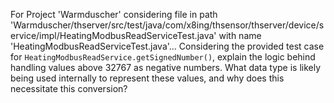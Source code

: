 For Project 'Warmduscher' considering file in path 'Warmduscher/thserver/src/test/java/com/x8ing/thsensor/thserver/device/service/impl/HeatingModbusReadServiceTest.java' with name 'HeatingModbusReadServiceTest.java'... 
Considering the provided test case for `HeatingModbusReadService.getSignedNumber()`, explain the logic behind handling values above 32767 as negative numbers. What data type is likely being used internally to represent these values, and why does this necessitate this conversion?